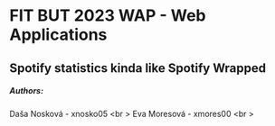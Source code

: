 # FIT BUT 2023 WAP - Web Applications
## Spotify statistics kinda like Spotify Wrapped

##### Authors:
Daša Nosková - xnosko05 <br \>
Eva Moresová - xmores00 <br \>
